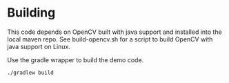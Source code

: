 Building
========
This code depends on OpenCV built with java support and installed into the local maven repo. See build-opencv.sh for a script to build OpenCV with java support on Linux.

Use the gradle wrapper to build the demo code.

    ./gradlew build
